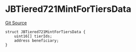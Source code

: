 # JBTiered721MintForTiersData

[Git Source](https://github.com/jbx-protocol/juice-721-delegate/blob/6897119af158934bfd920f0f9a55758085111dd3/contracts/structs/JBTiered721MintForTiersData.sol)

```solidity
struct JBTiered721MintForTiersData {
    uint16[] tierIds;
    address beneficiary;
}
```
